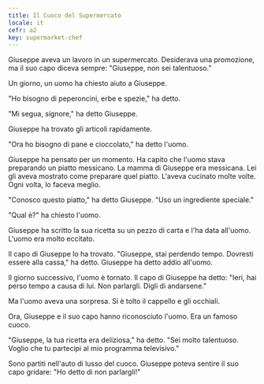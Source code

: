 ```yaml
---
title: Il Cuoco del Supermercato
locale: it
cefr: a2
key: supermarket-chef
---
```


Giuseppe aveva un lavoro in un supermercato. Desiderava una promozione, ma il suo capo diceva sempre: "Giuseppe, non sei talentuoso."

Un giorno, un uomo ha chiesto aiuto a Giuseppe.

"Ho bisogno di peperoncini, erbe e spezie," ha detto.

"Mi segua, signore," ha detto Giuseppe.

Giuseppe ha trovato gli articoli rapidamente.

"Ora ho bisogno di pane e cioccolato," ha detto l'uomo.

Giuseppe ha pensato per un momento. Ha capito che l'uomo stava preparando un piatto messicano. La mamma di Giuseppe era messicana. Lei gli aveva mostrato come preparare quel piatto. L'aveva cucinato molte volte. Ogni volta, lo faceva meglio.

"Conosco questo piatto," ha detto Giuseppe. "Uso un ingrediente speciale."

"Qual è?" ha chiesto l'uomo.

Giuseppe ha scritto la sua ricetta su un pezzo di carta e l'ha data all'uomo. L'uomo era molto eccitato.

Il capo di Giuseppe lo ha trovato. "Giuseppe, stai perdendo tempo. Dovresti essere alla cassa," ha detto. Giuseppe ha detto addio all'uomo.

Il giorno successivo, l'uomo è tornato. Il capo di Giuseppe ha detto: "Ieri, hai perso tempo a causa di lui. Non parlargli. Dìgli di andarsene."

Ma l'uomo aveva una sorpresa. Si è tolto il cappello e gli occhiali.

Ora, Giuseppe e il suo capo hanno riconosciuto l'uomo. Era un famoso cuoco.

"Giuseppe, la tua ricetta era deliziosa," ha detto. "Sei molto talentuoso. Voglio che tu partecipi al mio programma televisivo."

Sono partiti nell'auto di lusso del cuoco. Giuseppe poteva sentire il suo capo gridare: "Ho detto di non parlargli!"